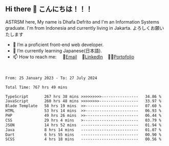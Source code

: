 ## Hi there 👋 こんにちは！！！
ASTRSM here, My name is Dhafa Defrito and I'm an Information Systems graduate. I'm from Indonesia and currently living in Jakarta. よろしくお願いたします

- 🔭 I’m a proficient front-end web developer.
- 🌱 I’m currently learning Japanese(日本語).
- 📫 How to reach me: &nbsp;&nbsp;&nbsp;&nbsp;📧[Email](ddefrito@gmail.com)&nbsp;&nbsp;&nbsp;&nbsp;💼[LinkedIn](https://www.linkedin.com/in/dhafa-defrita-rama-yudistira-9357a9229/)&nbsp;&nbsp;&nbsp;&nbsp;👨‍🎨[Portofolio](https://ddefrito.vercel.app/)
<br>
<!-- <p align="left">
<a href="https://github.com/ASTRSM">
  <img height="180em" src="https://github-readme-stats-eight-theta.vercel.app/api?username=ASTRSM&show_icons=true&theme=dracula&include_all_commits=true&count_private=true"/>
  <img height="180em" src="https://github-readme-stats-eight-theta.vercel.app/api/top-langs/?username=ASTRSM&layout=compact&langs_count=8&theme=dracula"/>
</a>
</p> -->

<!--START_SECTION:waka-->

```txt
From: 25 January 2023 - To: 27 July 2024

Total Time: 767 hrs 49 mins

TypeScript       267 hrs 38 mins >>>>>>>>>----------------   34.86 %
JavaScript       260 hrs 48 mins >>>>>>>>-----------------   33.97 %
Blade Template   58 hrs 19 mins  >>-----------------------   07.60 %
HTML             53 hrs 14 mins  >>-----------------------   06.93 %
PHP              49 hrs 26 mins  >>-----------------------   06.44 %
CSS              29 hrs 4 mins   >------------------------   03.79 %
JSON             14 hrs 52 mins  -------------------------   01.94 %
Java             8 hrs 14 mins   -------------------------   01.07 %
Dart             6 hrs 55 mins   -------------------------   00.90 %
SCSS             4 hrs 18 mins   -------------------------   00.56 %
```

<!--END_SECTION:waka-->
